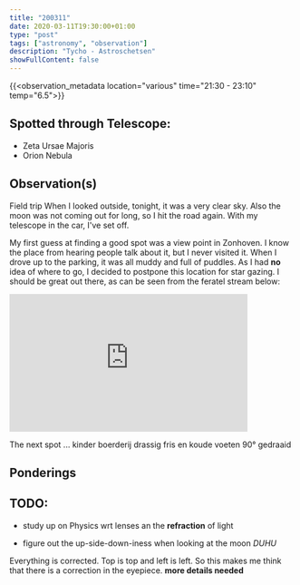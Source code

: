 ```yaml
---
title: "200311"
date: 2020-03-11T19:30:00+01:00
type: "post"
tags: ["astronomy", "observation"]
description: "Tycho - Astroschetsen"
showFullContent: false
---
```


{{<observation_metadata location="various" time="21:30 - 23:10" temp="6.5">}}

## Spotted through Telescope:

* Zeta Ursae Majoris
* Orion Nebula

## Observation(s)

Field trip
When I looked outside, tonight, it was a very clear sky. Also the moon was not coming out for long, so I hit the road again. With my telescope in the car, I've set off.

My first guess at finding a good spot was a view point in Zonhoven. I know the place from hearing people talk about it, but I never visited it. When I drove up to the parking, it was all muddy and full of puddles. As I had **no** idea of where to go, I decided to postpone this location for star gazing. I should be great out there, as can be seen from the feratel stream below:

<iframe src="https://webtv.feratel.com/webtv/?design=v3&amp;cam=8055" allow="autoplay; encrypted-media" allowfullscreen="allowfullscreen" width="420" height="243" frameborder="0"></iframe>

The next spot ...
kinder boerderij
drassig
fris en koude voeten
90° gedraaid


## Ponderings

## TODO:

* study up on Physics wrt lenses an the **refraction** of light

* figure out the up-side-down-iness when looking at the moon *DUHU*

Everything is corrected. Top is top and left is left. So this makes me think that there is a correction in the eyepiece. **more details needed**